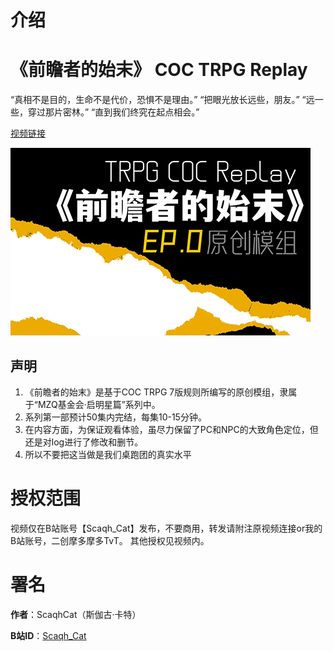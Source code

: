 # 介绍

# 《前瞻者的始末》 COC TRPG Replay

“真相不是目的，生命不是代价，恐惧不是理由。”
“把眼光放长远些，朋友。”
“远一些，穿过那片密林。”
“直到我们终究在起点相会。”

[视频链接](https://www.bilibili.com/video/BV1cv4y1K79q/)

![缩略图](../../thumbnail/QZZDSM.png)

## 声明

1. 《前瞻者的始末》是基于COC TRPG 7版规则所编写的原创模组，隶属于“MZQ基金会·启明星篇”系列中。
2. 系列第一部预计50集内完结，每集10-15分钟。
3. 在内容方面，为保证观看体验，虽尽力保留了PC和NPC的大致角色定位，但还是对log进行了修改和删节。
4. 所以不要把这当做是我们桌跑团的真实水平

# 授权范围
视频仅在B站账号【Scaqh_Cat】发布，不要商用，转发请附注原视频连接or我的B站账号，二创摩多摩多TvT。
其他授权见视频内。

# 署名
**作者**：ScaqhCat（斯伽古·卡特）<p>
**B站ID**：[Scaqh_Cat](https://space.bilibili.com/13661674)